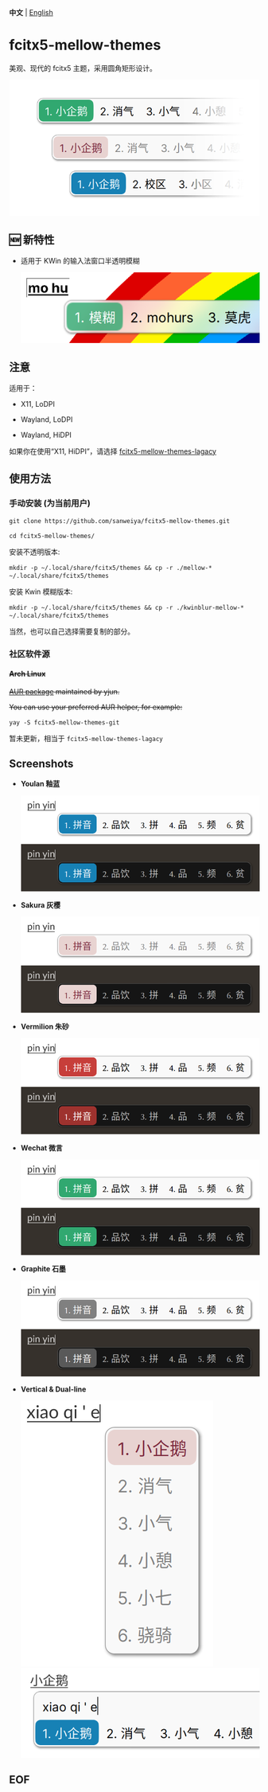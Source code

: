 **中文** | [English](./README.en.md)

# fcitx5-mellow-themes

美观、现代的 fcitx5 主题，采用圆角矩形设计。

![thumbnail](./preview/thumbnail.png)

## 🆕 新特性

- 适用于 KWin 的输入法窗口半透明模糊

  ![blur](./preview/blur.png)

## 注意

适用于：

- X11, LoDPI

- Wayland, LoDPI

- Wayland, HiDPI

如果你在使用“X11, HiDPI”，请选择 [fcitx5-mellow-themes-lagacy](https://github.com/sanweiya/fcitx5-mellow-themes-lagacy)

## 使用方法

### 手动安装 (为当前用户) 

```
git clone https://github.com/sanweiya/fcitx5-mellow-themes.git
```

```
cd fcitx5-mellow-themes/
```

安装不透明版本: 

```
mkdir -p ~/.local/share/fcitx5/themes && cp -r ./mellow-* ~/.local/share/fcitx5/themes
```

安装 Kwin 模糊版本: 

```
mkdir -p ~/.local/share/fcitx5/themes && cp -r ./kwinblur-mellow-* ~/.local/share/fcitx5/themes
```

当然，也可以自己选择需要复制的部分。

### 社区软件源

#### ~~Arch Linux~~ 

~~[AUR package](https://aur.archlinux.org/packages/fcitx5-mellow-themes-git) maintained by yjun.~~

~~You can use your preferred AUR helper, for example:~~

```
yay -S fcitx5-mellow-themes-git
```

暂未更新，相当于 `fcitx5-mellow-themes-lagacy`

## Screenshots

- **Youlan 釉蓝**
  
  ![youlan](./preview/youlan.png) ![youlan-dark](./preview/youlan-dark.png)
  
- **Sakura 灰樱**
  
  ![sakura](./preview/sakura.png) ![youlan-dark](./preview/sakura-dark.png)
  
- **Vermilion 朱砂**
  
  ![vermilion](./preview/vermilion.png) ![vermilion-dark](./preview/vermilion-dark.png)
  
- **Wechat 微言**
  
  ![wechat](./preview/wechat.png) ![wechat-dark](./preview/wechat-dark.png)
  
- **Graphite 石墨**
  
  ![graphite](./preview/graphite.png) ![graphite-dark](./preview/graphite-dark.png)
  
- **Vertical & Dual-line**
  
  ![vertical](./preview/vertical.png) ![dual](./preview/dual.png)

## EOF
